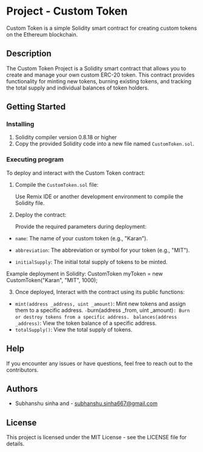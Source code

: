 # Project - Custom Token 

Custom Token is a simple Solidity smart contract for creating custom tokens on the Ethereum blockchain.

## Description

The Custom Token Project is a Solidity smart contract that allows you to create and manage your own custom ERC-20 token. This contract provides functionality for minting new tokens, burning existing tokens, and tracking the total supply and individual balances of token holders.

## Getting Started

### Installing

1. Solidity compiler version 0.8.18 or higher
2. Copy the provided Solidity code into a new file named `CustomToken.sol`.

### Executing program

To deploy and interact with the Custom Token contract:

1. Compile the `CustomToken.sol` file:

   Use Remix IDE or another development environment to compile the Solidity file.

2. Deploy the contract:
   
   Provide the required parameters during deployment:
  - `name`: The name of your custom token (e.g., "Karan").
    
  - `abbreviation`: The abbreviation or symbol for your token (e.g., "MIT").
    
  - `initialSupply`: The initial total supply of tokens to be minted.

Example deployment in Solidity:
    CustomToken myToken = new CustomToken("Karan", "MIT", 1000);

3. Once deployed, Interact with the contract using its public functions:

  - `mint(address _address, uint _amount)`: Mint new tokens and assign them to a specific address.
` - `burn(address _from, uint _amount)`: Burn or destroy tokens from a specific address.
  ` `balances(address _address)`: View the token balance of a specific address.
  - `totalSupply()`: View the total supply of tokens.
## Help

If you encounter any issues or have questions, feel free to reach out to the contributors.

## Authors

  - Subhanshu sinha and - subhanshu.sinha667@gmail.com 

## License

This project is licensed under the MIT License - see the LICENSE file for details.

